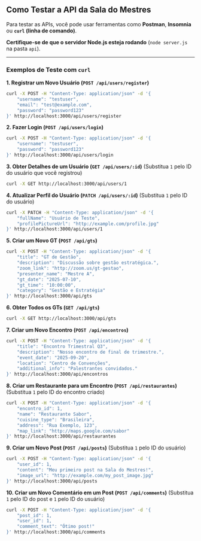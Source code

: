 ## Como Testar a API da Sala do Mestres

Para testar as APIs, você pode usar ferramentas como **Postman**, **Insomnia** ou **`curl` (linha de comando)**.

**Certifique-se de que o servidor Node.js esteja rodando** (`node server.js` na pasta `api`).

--- 

### **Exemplos de Teste com `curl`**

**1. Registrar um Novo Usuário (`POST /api/users/register`)**

```bash
curl -X POST -H "Content-Type: application/json" -d '{
    "username": "testuser",
    "email": "test@example.com",
    "password": "password123"
}' http://localhost:3000/api/users/register
```

**2. Fazer Login (`POST /api/users/login`)**

```bash
curl -X POST -H "Content-Type: application/json" -d '{
    "username": "testuser",
    "password": "password123"
}' http://localhost:3000/api/users/login
```

**3. Obter Detalhes de um Usuário (`GET /api/users/:id`)**
(Substitua `1` pelo ID do usuário que você registrou)

```bash
curl -X GET http://localhost:3000/api/users/1
```

**4. Atualizar Perfil do Usuário (`PATCH /api/users/:id`)**
(Substitua `1` pelo ID do usuário)

```bash
curl -X PATCH -H "Content-Type: application/json" -d '{
    "fullName": "Usuário de Teste",
    "profilePictureUrl": "http://example.com/profile.jpg"
}' http://localhost:3000/api/users/1
```

**5. Criar um Novo GT (`POST /api/gts`)**

```bash
curl -X POST -H "Content-Type: application/json" -d '{
    "title": "GT de Gestão",
    "description": "Discussão sobre gestão estratégica.",
    "zoom_link": "http://zoom.us/gt-gestao",
    "presenter_name": "Mestre A",
    "gt_date": "2025-07-10",
    "gt_time": "10:00:00",
    "category": "Gestão e Estratégia"
}' http://localhost:3000/api/gts
```

**6. Obter Todos os GTs (`GET /api/gts`)**

```bash
curl -X GET http://localhost:3000/api/gts
```

**7. Criar um Novo Encontro (`POST /api/encontros`)**

```bash
curl -X POST -H "Content-Type: application/json" -d '{
    "title": "Encontro Trimestral Q3",
    "description": "Nosso encontro de final de trimestre.",
    "event_date": "2025-09-20",
    "location": "Centro de Convenções",
    "additional_info": "Palestrantes convidados."
}' http://localhost:3000/api/encontros
```

**8. Criar um Restaurante para um Encontro (`POST /api/restaurantes`)**
(Substitua `1` pelo ID do encontro criado)

```bash
curl -X POST -H "Content-Type: application/json" -d '{
    "encontro_id": 1,
    "name": "Restaurante Sabor",
    "cuisine_type": "Brasileira",
    "address": "Rua Exemplo, 123",
    "map_link": "http://maps.google.com/sabor"
}' http://localhost:3000/api/restaurantes
```

**9. Criar um Novo Post (`POST /api/posts`)**
(Substitua `1` pelo ID do usuário)

```bash
curl -X POST -H "Content-Type: application/json" -d '{
    "user_id": 1,
    "content": "Meu primeiro post na Sala do Mestres!",
    "image_url": "http://example.com/my_post_image.jpg"
}' http://localhost:3000/api/posts
```

**10. Criar um Novo Comentário em um Post (`POST /api/comments`)**
(Substitua `1` pelo ID do post e `1` pelo ID do usuário)

```bash
curl -X POST -H "Content-Type: application/json" -d '{
    "post_id": 1,
    "user_id": 1,
    "comment_text": "Ótimo post!"
}' http://localhost:3000/api/comments
```
